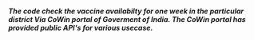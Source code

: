 ##### The code check the vaccine availabilty for one week in the particular district Via CoWin portal of Goverment of India. The CoWin portal has provided public API's for various usecase.
